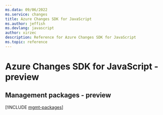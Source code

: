 ```yaml
---
ms.data: 09/06/2022
ms.service: changes
title: Azure Changes SDK for JavaScript
ms.author: jeffish
ms.devlang: javascript
author: xirzec
description: Reference for Azure Changes SDK for JavaScript
ms.topic: reference
---
```

# Azure Changes SDK for JavaScript - preview

## Management packages - preview
[!INCLUDE [mgmt-packages](changes-mgmt-index.md)]
